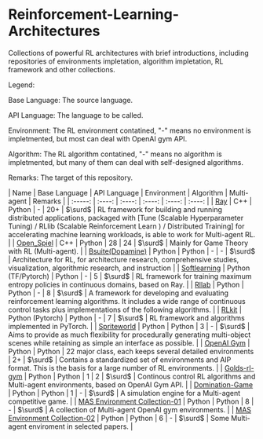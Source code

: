 # Reinforcement-Learning-Architectures
Collections of powerful RL architectures with brief introductions, including repositories of environments impletation, algorithm impletation, RL framework and other collections.

Legend:

Base Language: The source language.

API Language: The language to be called.

Environment: The RL environment contatined, "-" means no environment is impletmented, but most can deal with OpenAI gym API.

Algorithm: The RL algorithm contatined, "-" means no algorithm is impletmented, but many of them can deal with self-designed algorithms.

Remarks: The target of this repository.

| Name | Base Language | API Language | Environment | Algorithm | Multi-agent | Remarks |
| :-----: | :----: | :----: | :----: | :----: | :----: |
| [Ray](https://github.com/ray-project/ray) | C++ | Python | - | 20+ | $\surd$ | RL framework for building and running distributed applications, packaged with \[Tune (Scalable Hyperparameter Tuning) / RLlib (Scalable Reinforcement Learn ) / Distributed Training\] for accelerating machine learning workloads, is able to work for Multi-agent RL. |
| [Open_Spiel](https://github.com/deepmind/open_spiel) | C++ | Python | 28 | 24 | $\surd$ | Mainly for Game Theory with RL (Multi-agent). |
| [Bsuite(Dopamine)](https://github.com/deepmind/bsuite) | Python | Python | - | - | $\surd$ | Architecture for RL, for architecture research, comprehensive studies, visualization, algorithmic research, and instruction |
| [Softlearning](https://github.com/rail-berkeley/softlearning) | Python (TF/Pytorch) | Python | - | 5 | $\surd$ | RL framework for training maximum entropy policies in continuous domains, based on Ray. |
| [Rllab](https://github.com/rll/rllab) | Python | Python | - | 8 | $\surd$ | A framework for developing and evaluating reinforcement learning algorithms. It includes a wide range of continuous control tasks plus implementations of the following algorithms. |
| [RLkit](https://github.com/vitchyr/rlkit) | Python (Pytorch) | Python | - | 7 | $\surd$ | RL framework and algorithms implemented in PyTorch. |
| [Spriteworld](https://github.com/deepmind/spriteworld) | Python | Python | 3 | - | $\surd$ | Aims to provide as much flexibility for procedurally generating multi-object scenes while retaining as simple an interface as possible. |
| [OpenAI Gym](https://github.com/openai/gym) | Python | Python | 22 major class, each keeps several detailed environments | 2+ | $\surd$ | Contains a standardized set of environments and AIP format. This is the basis for a large number of RL environments. |
| [Golds-rl-gym](https://github.com/cjm715/mgym) | Python | Python | 1 | 2 | $\surd$ | Continous control RL algorithms and Multi-agent environments, based on OpenAI Gym API. |
| [Domination-Game](https://github.com/noio/Domination-Game) | Python | Python | 1 | - | $\surd$ | A simulation engine for a Multi-agent competitive game. |
| [MAS Environment Collection-01](https://github.com/cjm715/mgym) | Python | Python | 8 | - | $\surd$ | A collection of Multi-agent OpenAI gym environments. |
| [MAS Environment Collection-02](https://github.com/allentran/golds-rl-gym) | Python | Python | 6 | - | $\surd$ | Some Multi-agent enviroment in selected papers. |



